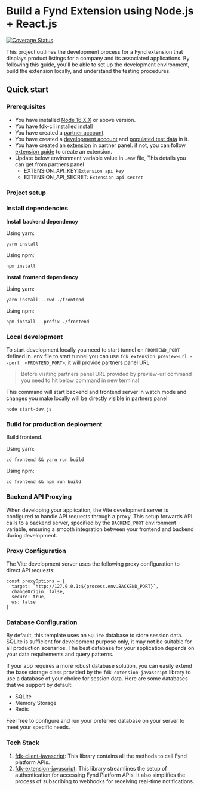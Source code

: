 
# Build a Fynd Extension using Node.js + React.js


[![Coverage Status][coveralls-badge]]([coveralls-url])

This project outlines the development process for a Fynd extension that displays product listings for a company and its associated applications. By following this guide, you'll be able to set up the development environment, build the extension locally, and understand the testing procedures.

## Quick start
### Prerequisites
* You have installed [Node 16.X.X](https://docs.npmjs.com/) or above version.
* You have fdk-cli installed [install](https://github.com/gofynd/fdk-cli)
* You have created a [partner account](https://partners.fynd.com).
* You have created a [development account](https://partners.fynd.com/help/docs/partners/testing-extension/development-acc#create-development-account) and [populated test data](https://partners.fynd.com/help/docs/partners/testing-extension/development-acc#populate-test-data) in it.
* You have created an [extension](https://partners.fynd.com) in partner panel. if not, you can follow [extension guide](https://partners.fynd.com/help/docs/partners/getting-started/create-extension) to create an extension.
* Update below environment variable value in `.env` file, This details you can get from partners panel
    - EXTENSION_API_KEY:`Extension api key`
    - EXTENSION_API_SECRET: `Extension api secret`



### Project setup

### Install dependencies

**Install backend dependency**

Using yarn:
```
yarn install
```
Using npm:
```
npm install
```

**Install frontend dependency**

Using yarn:
```
yarn install --cwd ./frontend
```
Using npm:
```
npm install --prefix ./frontend
```


### Local development
To start development locally you need to start tunnel on `FRONTEND_PORT` defined in .env file to start tunnel you can use `fdk extension preview-url --port  <FRONTEND_PORT>`, it will provide partners panel URL  

> Before visiting partners panel URL provided by preview-url command you need to hit below command in new terminal

This command will start backend and frontend server in watch mode and changes you make locally will be directly visible in partners panel
```
node start-dev.js
```

### Build for production deployment
Build frontend.

Using yarn:
```
cd frontend && yarn run build
```
Using npm:
```
cd frontend && npm run build
```


### Backend API Proxying

When developing your application, the Vite development server is configured to handle API requests through a proxy. This setup forwards API calls to a backend server, specified by the  `BACKEND_PORT` environment variable, ensuring a smooth integration between your frontend and backend during development.

### Proxy Configuration

The Vite development server uses the following proxy configuration to direct API requests:
```
const proxyOptions = {
  target: `http://127.0.0.1:${process.env.BACKEND_PORT}`,
  changeOrigin: false,
  secure: true,
  ws: false
}
```

### Database Configuration

By default, this template uses an `SQLite` database to store session data. SQLite is sufficient for development purpose only, it may not be suitable for all production scenarios. The best database for your application depends on your data requirements and query patterns.

If your app requires a more robust database solution, you can easily extend the base storage class provided by the `fdk-extension-javascript` library to use a database of your choice for session data. Here are some databases that we support by default:

- SQLite
- Memory Storage
- Redis

Feel free to configure and run your preferred database on your server to meet your specific needs.

### Tech Stack
1. [fdk-client-javascript](https://github.com/gofynd/fdk-client-javascript): This library contains all the methods to call Fynd platform APIs.
2. [fdk-extension-javascript](https://github.com/gofynd/fdk-extension-javascript): This library streamlines the setup of authentication for accessing Fynd Platform APIs. It also simplifies the process of subscribing to webhooks for receiving real-time notifications.


[coveralls-badge]: https://coveralls.io/repos/github/gofynd/example-extension-javascript-react/badge.svg?branch=main&&kill_cache=1
[coveralls-url]: https://coveralls.io/github/gofynd/example-extension-javascript-react?branch=main
